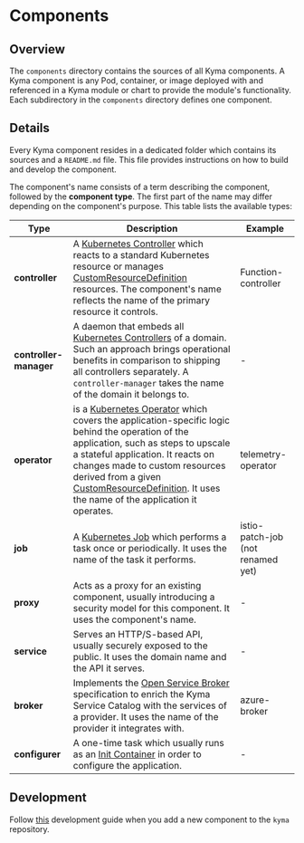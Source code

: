 # Components

## Overview

The `components` directory contains the sources of all Kyma components.
A Kyma component is any Pod, container, or image deployed with and referenced in a Kyma module or chart to provide the module's functionality.
Each subdirectory in the `components` directory defines one component.

## Details

Every Kyma component resides in a dedicated folder which contains its sources and a `README.md` file. This file provides instructions on how to build and develop the component.

The component's name consists of a term describing the component, followed by the **component type**. The first part of the name may differ depending on the component's purpose.
This table lists the available types:

| Type | Description | Example|
|---|---|---|
| **controller** | A [Kubernetes Controller](https://kubernetes.io/docs/concepts/workloads/controllers/) which reacts to a standard Kubernetes resource or manages [CustomResourceDefinition](https://kubernetes.io/docs/tasks/access-kubernetes-api/custom-resources/custom-resource-definitions/) resources. The component's name reflects the name of the primary resource it controls.| Function-controller |
| **controller-manager** |A daemon that embeds all [Kubernetes Controllers](https://kubernetes.io/docs/concepts/workloads/controllers/) of a domain. Such an approach brings operational benefits in comparison to shipping all controllers separately. A `controller-manager` takes the name of the domain it belongs to. | - |
| **operator** |is a [Kubernetes Operator](https://coreos.com/operators/) which covers the application-specific logic behind the operation of the application, such as steps to upscale a stateful application. It reacts on changes made to custom resources derived from a given [CustomResourceDefinition](https://kubernetes.io/docs/tasks/access-kubernetes-api/custom-resources/custom-resource-definitions/). It uses the name of the application it operates. | telemetry-operator |
| **job** | A [Kubernetes Job](https://kubernetes.io/docs/tasks/job/) which performs a task once or periodically. It uses the name of the task it performs. |istio-patch-job (not renamed yet)|
| **proxy** | Acts as a proxy for an existing component, usually introducing a security model for this component. It uses the component's name. | - |
| **service** | Serves an HTTP/S-based API, usually securely exposed to the public. It uses the domain name and the API it serves.| - |
| **broker** | Implements the [Open Service Broker](https://www.openservicebrokerapi.org/) specification to enrich the Kyma Service Catalog with the services of a provider. It uses the name of the provider it integrates with.| azure-broker |
| **configurer** | A one-time task which usually runs as an [Init Container](https://kubernetes.io/docs/concepts/workloads/pods/init-containers/) in order to configure the application.| - |

## Development

Follow [this](https://github.com/kyma-project/kyma/blob/main/resources/README.md) development guide when you add a new component to the `kyma` repository.
